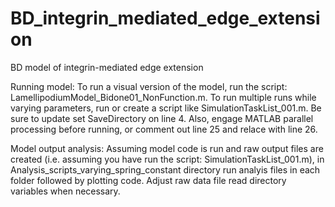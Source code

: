 # BD_integrin_mediated_edge_extension
BD model of integrin-mediated edge extension

Running model:
  To run a visual version of the model, run the script: LamellipodiumModel_Bidone01_NonFunction.m.
  To run multiple runs while varying parameters, run or create a script like SimulationTaskList_001.m. 
  Be sure to update set SaveDirectory on line 4.
  Also, engage MATLAB parallel processing before running, or comment out line 25 and relace with line 26.

Model output analysis:
  Assuming model code is run and raw output files are created (i.e. assuming you have run the script: SimulationTaskList_001.m),
  in Analysis_scripts_varying_spring_constant directory run analyis files in each folder followed by plotting code.
  Adjust raw data file read directory variables when necessary.
  
  
